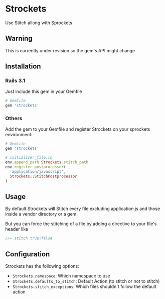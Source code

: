 # Strockets

Use Stitch allong with Sprockets

## Warning
This is currently under revision so the gem's API might change

## Installation

### Rails 3.1

Just include this gem in your Gemfile

```ruby
# Gemfile
gem 'strockets'
```

### Others

Add the gem to your Gemfile and register Strockets on your sprockets environment:

```ruby
# Gemfile
gem 'strockets'

# initializer_file.rb
env.append_path Strockets.stitch_path
env.register_postprocessor(
  'application/javascript',
  Strockets::StitchPostprocessor
)

```
## Usage

By default Strockets will Stitch every file excluding application.js and those inside a vendor directory or a gem.

But you can force the stitching of a file by adding a directive to your file's header like

```javascript
//= stitch true|false
```

## Configuration

Strockets has the following options:

 * `Strockets.namespace`: Which namespace to use
 * `Strockets.defaults_to_stitch`: Default Action (to stitch or not to stitch)
 * `Strockets.stitch_exceptions`: Which files shouldn't follow the default action
